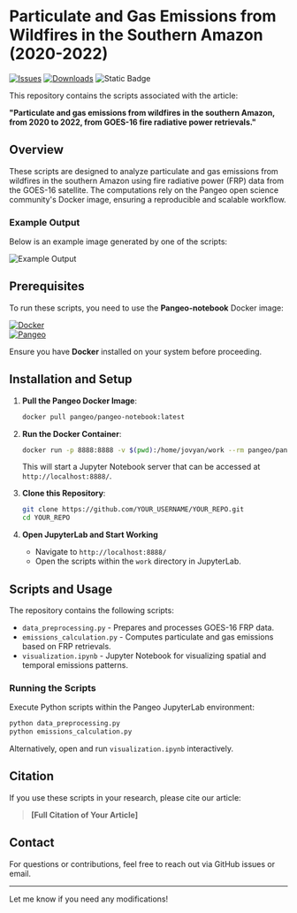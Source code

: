 # Particulate and Gas Emissions from Wildfires in the Southern Amazon (2020-2022)

[![Issues](https://img.shields.io/github/issues/thiago-vg/Teste_Repo)](https://github.com/thiago-vg/Teste_Repo/issues)
[![Downloads](https://img.shields.io/github/downloads/thiago-vg/Teste_Repo/total)](https://github.com/thiago-vg/Teste_Repo/releases)
![Static Badge](https://img.shields.io/badge/lines%20of%20code-6k%2B-green)

This repository contains the scripts associated with the article:

**"Particulate and gas emissions from wildfires in the southern Amazon, from 2020 to 2022, from GOES-16 fire radiative power retrievals."**

## Overview
These scripts are designed to analyze particulate and gas emissions from wildfires in the southern Amazon using fire radiative power (FRP) data from the GOES-16 satellite. The computations rely on the Pangeo open science community's Docker image, ensuring a reproducible and scalable workflow.

### Example Output
Below is an example image generated by one of the scripts:

![Example Output](path_to_image.png)

## Prerequisites
To run these scripts, you need to use the **Pangeo-notebook** Docker image:

[![Docker](https://img.shields.io/badge/Docker-Hub-blue?logo=docker)](https://hub.docker.com/r/pangeo/pangeo-notebook)  
[![Pangeo](https://img.shields.io/badge/Pangeo-Open%20Science-green?logo=python)](https://www.pangeo.io/)

Ensure you have **Docker** installed on your system before proceeding.

## Installation and Setup

1. **Pull the Pangeo Docker Image**:
   ```sh
   docker pull pangeo/pangeo-notebook:latest
   ```

2. **Run the Docker Container**:
   ```sh
   docker run -p 8888:8888 -v $(pwd):/home/jovyan/work --rm pangeo/pangeo-notebook
   ```
   This will start a Jupyter Notebook server that can be accessed at `http://localhost:8888/`.

3. **Clone this Repository**:
   ```sh
   git clone https://github.com/YOUR_USERNAME/YOUR_REPO.git
   cd YOUR_REPO
   ```

4. **Open JupyterLab and Start Working**
   - Navigate to `http://localhost:8888/`
   - Open the scripts within the `work` directory in JupyterLab.

## Scripts and Usage
The repository contains the following scripts:

- `data_preprocessing.py` - Prepares and processes GOES-16 FRP data.
- `emissions_calculation.py` - Computes particulate and gas emissions based on FRP retrievals.
- `visualization.ipynb` - Jupyter Notebook for visualizing spatial and temporal emissions patterns.

### Running the Scripts
Execute Python scripts within the Pangeo JupyterLab environment:
```sh
python data_preprocessing.py
python emissions_calculation.py
```
Alternatively, open and run `visualization.ipynb` interactively.

## Citation
If you use these scripts in your research, please cite our article:
> **[Full Citation of Your Article]**

## Contact
For questions or contributions, feel free to reach out via GitHub issues or email.

---

Let me know if you need any modifications!

